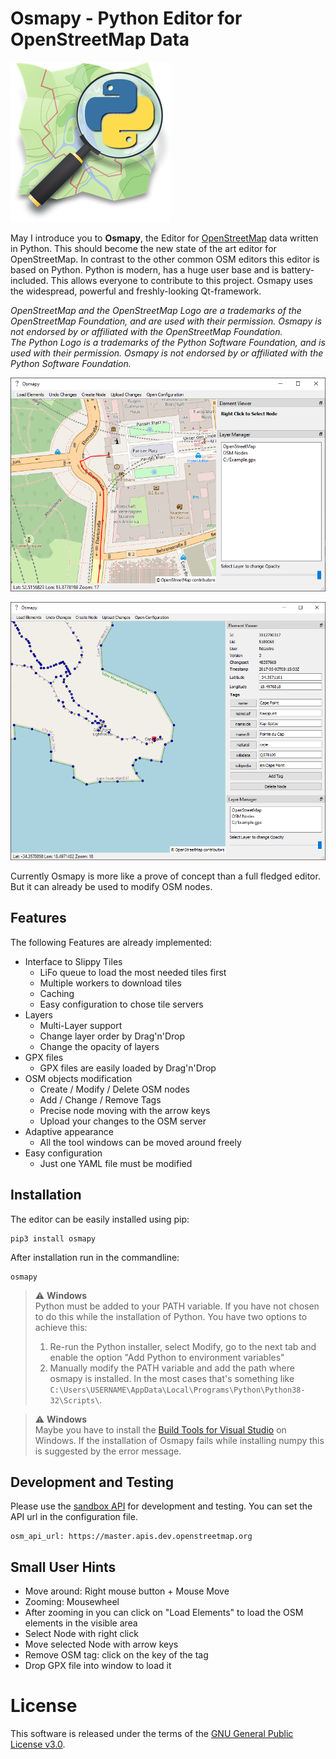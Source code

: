 # Osmapy - Python Editor for OpenStreetMap Data

![Logo](osmapy/assets/appicon.png)

May I introduce you to __Osmapy__, the Editor for [OpenStreetMap](https://www.openstreetmap.org) data written in Python.
This should become the new state of the art editor for OpenStreetMap.
In contrast to the other common OSM editors this editor is based on Python.
Python is modern, has a huge user base and is battery-included.
This allows everyone to contribute to this project.
Osmapy uses the widespread, powerful and freshly-looking Qt-framework.

*OpenStreetMap and the OpenStreetMap Logo are a trademarks of the OpenStreetMap Foundation, and are used with their permission. Osmapy is not endorsed by or affiliated with the OpenStreetMap Foundation.  
The Python Logo is a trademarks of the Python Software Foundation, and is used with their permission. Osmapy is not endorsed by or affiliated with the Python Software Foundation.*

![example](examples/example.png)

![example](examples/example2.png)

Currently Osmapy is more like a prove of concept than a full fledged editor.
But it can already be used to modify OSM nodes.

## Features
The following Features are already implemented:
 * Interface to Slippy Tiles
    * LiFo queue to load the most needed tiles first
    * Multiple workers to download tiles
    * Caching
    * Easy configuration to chose tile servers
 * Layers
    * Multi-Layer support
    * Change layer order by Drag'n'Drop
    * Change the opacity of layers
 * GPX files
    * GPX files are easily loaded by Drag'n'Drop
 * OSM objects modification
    * Create / Modify / Delete OSM nodes
    * Add / Change / Remove Tags
    * Precise node moving with the arrow keys
    * Upload your changes to the OSM server
 * Adaptive appearance
    * All the tool windows can be moved around freely
 * Easy configuration
    * Just one YAML file must be modified

## Installation

The editor can be easily installed using pip:
```
pip3 install osmapy
``` 

After installation run in the commandline:
```
osmapy
```

> :warning: **Windows**  
> Python must be added to your PATH variable. If you have not chosen to do this while the installation of Python.
> You have two options to achieve this:  
> 1. Re-run the Python installer, select Modify, go to the next tab and enable the option "Add Python to environment variables"
> 2. Manually modify the PATH variable and add the path where osmapy is installed. In the most cases that's something like
> `C:\Users\USERNAME\AppData\Local\Programs\Python\Python38-32\Scripts\`. 

> :warning: **Windows**  
> Maybe you have to install the [Build Tools for Visual Studio](https://visualstudio.microsoft.com/downloads/) on Windows.
> If the installation of Osmapy fails while installing numpy this is suggested by the error message.


## Development and Testing

Please use the [sandbox API](https://master.apis.dev.openstreetmap.org) for development and testing. You can set the API url in the configuration file.
```
osm_api_url: https://master.apis.dev.openstreetmap.org
```
    
## Small User Hints

 - Move around: Right mouse button + Mouse Move
 - Zooming: Mousewheel
 - After zooming in you can click on "Load Elements" to load the OSM elements in the visible area
 - Select Node with right click
 - Move selected Node with arrow keys
 - Remove OSM tag: click on the key of the tag
 - Drop GPX file into window to load it

# License
This software is released under the terms of the [GNU General Public License v3.0](LICENSE).
 
